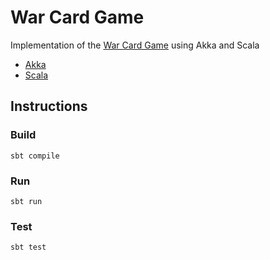 # War Card Game

Implementation of the [War Card Game](https://en.wikipedia.org/wiki/War_(card_game)) using Akka and Scala

* [Akka](http://akka.io/)
* [Scala](http://scala-lang.org/)

## Instructions

### Build

```
sbt compile
```

### Run

```
sbt run
```

### Test

```
sbt test
```


